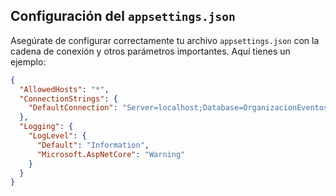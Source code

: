 ## Configuración del `appsettings.json`

Asegúrate de configurar correctamente tu archivo `appsettings.json` con la cadena de conexión y otros parámetros importantes. Aquí tienes un ejemplo:

```json
{
  "AllowedHosts": "*",
  "ConnectionStrings": {
    "DefaultConnection": "Server=localhost;Database=OrganizacionEventosEscolares;User=tuUsuario;Password=tuPassword;"
  },
  "Logging": {
    "LogLevel": {
      "Default": "Information",
      "Microsoft.AspNetCore": "Warning"
    }
  }
}
